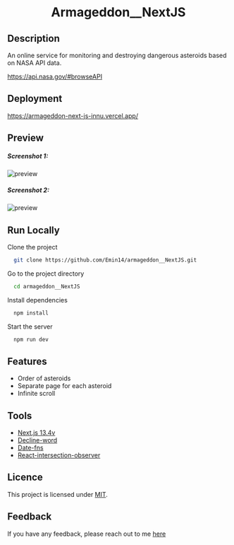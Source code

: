 <h1 align="center">Armageddon__NextJS</h1>

## Description

An online service for monitoring and destroying dangerous asteroids based on NASA API data.

https://api.nasa.gov/#browseAPI

## Deployment

https://armageddon-next-js-innu.vercel.app/

## Preview

<h5>Screenshot 1:</h5>

![preview](https://user-images.githubusercontent.com/122212022/261835754-cdc8d5ce-208d-406a-ac16-c610c3c9d501.jpg)

<h5>Screenshot 2:</h5>

![preview](https://user-images.githubusercontent.com/122212022/261835751-444729af-bbdc-43fb-b0a4-505976ecb9c6.jpg)


## Run Locally

Clone the project

```bash
  git clone https://github.com/Emin14/armageddon__NextJS.git
```

Go to the project directory

```bash
  cd armageddon__NextJS
```

Install dependencies

```bash
  npm install
```

Start the server

```bash
  npm run dev
```


## Features

- Order of asteroids
- Separate page for each asteroid
- Infinite scroll


## Tools

- [Next.js 13.4v](https://nextjs.org/)
- [Decline-word](https://www.npmjs.com/package/decline-word)
- [Date-fns](https://www.npmjs.com/package/date-fns)
- [React-intersection-observer](https://www.npmjs.com/package/react-intersection-observer)

## Licence

This project is licensed under [MIT](LICENSE).

## Feedback

If you have any feedback, please reach out to me [here](https://www.linkedin.com/in/emin-agjaev/)